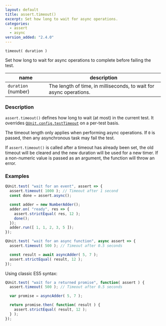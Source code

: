 ```yaml
---
layout: default
title: assert.timeout()
excerpt: Set how long to wait for async operations.
categories:
  - assert
  - async
version_added: "2.4.0"
---
```


`timeout( duration )`

Set how long to wait for async operations to complete before failing the test.

| name | description |
|------|-------------|
| `duration` (number) | The length of time, in milliseconds, to wait for async operations. |

### Description

`assert.timeout()` defines how long to wait (at most) in the current test. It overrides [`QUnit.config.testTimeout`](../config/testTimeout.md) on a per-test basis.

The timeout length only applies when performing async operations. If `0` is passed, then any asynchronous task may fail the test.

If `assert.timeout()` is called after a timeout has already been set, the old timeout will be cleared and the new duration will be used for a new timer. If a non-numeric value is passed as an argument, the function will throw an error.

### Examples

```js
QUnit.test( "wait for an event", assert => {
  assert.timeout( 1000 ); // Timeout after 1 second
  const done = assert.async();

  const adder = new NumberAdder();
  adder.on( "ready", res => {
    assert.strictEqual( res, 12 );
    done();
  });
  adder.run([ 1, 1, 2, 3, 5 ]);
});
```

```js
QUnit.test( "wait for an async function", async assert => {
  assert.timeout( 500 ); // Timeout after 0.5 seconds

  const result = await asyncAdder( 5, 7 );
  assert.strictEqual( result, 12 );
});
```

Using classic ES5 syntax:

```js
QUnit.test( "wait for a returned promise", function( assert ) {
  assert.timeout( 500 ); // Timeout after 0.5 seconds

  var promise = asyncAdder( 5, 7 );

  return promise.then( function( result ) {
    assert.strictEqual( result, 12 );
  } );
});
```
